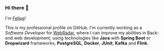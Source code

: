 ### Hi there 👋

I'm <a href="https://www.linkedin.com/in/ofelipemendes/">Felipe</a>!

This is my professional profile on GitHub. I'm currently working as a _Software Developer_ for <a href="https://github.com/webradar-telecom">WebRadar</a>, where I can improve my abilities in Back-end web development, using technologies like **Java** with **Spring Boot** or **Dropwizard** frameworks,  **PostgreSQL**, **Docker**, **JUnit**, **Kafka** and **Flink**.

